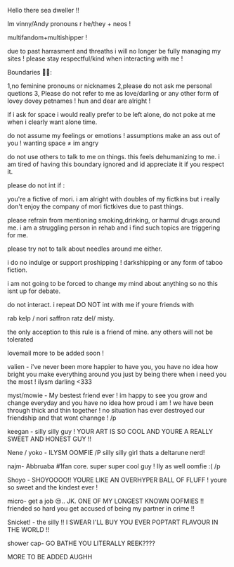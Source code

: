 Hello there sea dweller !!

Im vinny/Andy 
pronouns r he/they + neos !

multifandom+multishipper !

due to past harrasment and threaths i will no longer be fully managing my sites ! please stay respectful/kind when interacting with me !

Boundaries 🦭🪼:

1,no feminine pronouns or nicknames
2,please do not ask me personal quetions 
3, Please do not refer to me as love/darling or any other form of lovey dovey petnames ! hun and dear are alright !

if i ask for space i would really prefer to be left alone, do not poke at me when i clearly want alone time.


do not assume my feelings or emotions ! assumptions make an ass out of you !
wanting space ≠ im angry

do not use others to talk to me on things. this feels dehumanizing to me.
i am tired of having this boundary ignored and id appreciate it if you respect it.

please do not int if :

you're a fictive of mori.
i am alright with doubles of my fictkins but i really don't enjoy the company of mori fictkives due to past things.

please refrain from mentioning 
smoking,drinking, or harmul drugs around me. i am a struggling person in rehab and i find such topics are triggering for me.

please try not to talk about needles around me either.

i do no indulge or support 
proshipping ! darkshipping or any form of taboo fiction. 

i am not going to be forced to change my mind about anything so no this isnt up for debate.

do not interact. i repeat DO NOT int with me if youre friends with

rab
kelp / nori
saffron
ratz
del/ misty.

the only acception to this rule is a friend of mine. any others will not be tolerated


lovemail more to be added soon !

valien - i've never been more happier  to have you, you have no idea how bright you make everything around you just by being there when i need you the most ! ilysm darling <333

myst/mowie - My bestest friend ever !
im happy to see you grow and change everyday and you have no idea how proud i am ! we have been through thick and thin together ! no situation has ever destroyed our friendship and that wont channge ! /p

keegan - silly silly guy ! YOUR ART IS SO COOL AND YOURE A REALLY SWEET AND HONEST GUY !!

Nene / yoko - ILYSM  OOMFIE /P 
silly silly girl thats a deltarune nerd!

najm- Abbruaba #1fan core. super super cool guy ! Ily as well oomfie :( /p

Shoyo - SHOYOOOO!! YOURE LIKE AN OVERHYPER BALL OF FLUFF ! youre so sweet and the kindest ever !

micro- get a job 😒.. 
JK. ONE OF MY LONGEST KNOWN OOFMIES !! 
friended so hard you get accused of being my partner in crime !!

Snicket! - the silly !! I SWEAR I'LL BUY YOU EVER POPTART FLAVOUR IN THE WORLD !!

shower cap- GO BATHE YOU LITERALLY REEK????

MORE TO BE ADDED AUGHH
